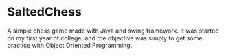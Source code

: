 # SaltedChess
A simple chess game made with Java and swing framework. It was started on my first year of college, and the objective was simply to get some practice with Object Oriented Programming.
